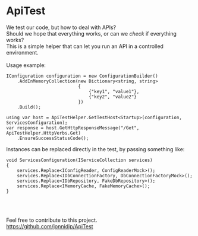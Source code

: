 # ApiTest

We test our code, but how to deal with APIs?<br>
Should we hope that everything works, or can we *check* if everything works?<br>
This is a simple helper that can let you run an API in a controlled environment.<br>
<br>
Usage example:
```<language>
IConfiguration configuration = new ConfigurationBuilder()
	.AddInMemoryCollection(new Dictionary<string, string>
						   {
							   {"key1", "value1"},
							   {"key2", "value2"}
						   })
	.Build();
	
using var host = ApiTestHelper.GetTestHost<Startup>(configuration, ServicesConfiguration);
var response = host.GetHttpResponseMessage("/Get", ApiTestHelper.HttpVerbs.Get)
	.EnsureSuccessStatusCode();
```

Instances can be replaced directly in the test, by passing something like:
```
void ServicesConfiguration(IServiceCollection services)
{
    services.Replace<IConfigReader, ConfigReaderMock>();
    services.Replace<IDbConnectionFactory, DbConnectionFactoryMock>();
    services.Replace<IDbRepository, FakeDbRepository>();
    services.Replace<IMemoryCache, FakeMemoryCache>();
}
```
<br>
<br>

Feel free to contribute to this project.<br>
https://github.com/jonnidip/ApiTest